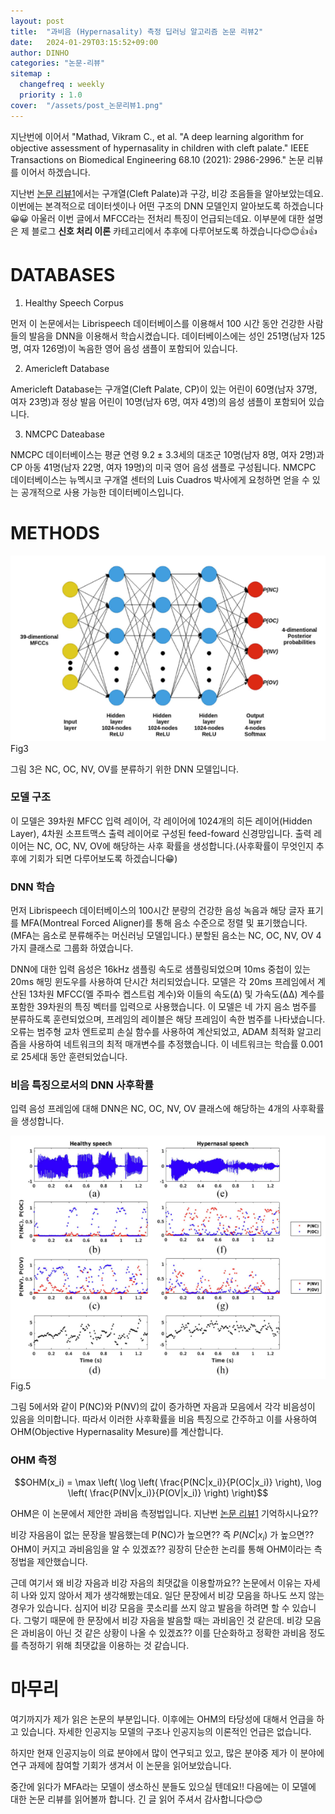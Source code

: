 ```yaml
---
layout: post
title:  "과비음 (Hypernasality) 측정 딥러닝 알고리즘 논문 리뷰2"
date:   2024-01-29T03:15:52+09:00
author: DINHO
categories: "논문-리뷰"
sitemap :
  changefreq : weekly
  priority : 1.0
cover:  "/assets/post_논문리뷰1.png"
---
```


지난번에 이어서 "Mathad, Vikram C., et al. "A deep learning algorithm for objective assessment of hypernasality in children with cleft palate." IEEE Transactions on Biomedical Engineering 68.10 (2021): 2986-2996." 논문 리뷰를 이어서 하겠습니다. 

지난번 [논문 리뷰1](https://dinhoitt.github.io/%EB%85%BC%EB%AC%B8-%EB%A6%AC%EB%B7%B0/2024/01/17/%EA%B3%BC%EB%B9%84%EC%9D%8C-(Hypernasality)-%EC%A7%84%EB%8B%A8-%EB%94%A5%EB%9F%AC%EB%8B%9D-%EC%95%8C%EA%B3%A0%EB%A6%AC%EC%A6%98-%EB%85%BC%EB%AC%B8-%EB%A6%AC%EB%B7%B0-copy.html)에서는 구개열(Cleft Palate)과 구강, 비강 조음들을 알아보았는데요. 이번에는 본격적으로 데이터셋이나 어떤 구조의 DNN 모델인지 알아보도록 하겠습니다😀😀 아울러 이번 글에서 MFCC라는 전처리 특징이 언급되는데요. 이부분에 대한 설명은 제 블로그 __신호 처리 이론__ 카테고리에서 추후에 다루어보도록 하겠습니다😊😊👍👍

# DATABASES

1. Healthy Speech Corpus

 먼저 이 논문에서는 Librispeech 데이터베이스를 이용해서 100 시간 동안 건강한 사람들의 발음을 DNN을 이용해서 학습시켰습니다. 데이터베이스에는 성인 251명(남자 125명, 여자 126명)이 녹음한 영어 음성 샘플이 포함되어 있습니다.

2. Americleft Database
 
 Americleft Database는 구개열(Cleft Palate, CP)이 있는 어린이 60명(남자 37명, 여자 23명)과 정상 발음 어린이 10명(남자 6명, 여자 4명)의 음성 샘플이 포함되어 있습니다.

3. NMCPC Dateabase
 
 NMCPC 데이터베이스는 평균 연령 9.2 ± 3.3세의 대조군 10명(남자 8명, 여자 2명)과 CP 아동 41명(남자 22명, 여자 19명)의 미국 영어 음성 샘플로 구성됩니다. NMCPC 데이터베이스는 뉴멕시코 구개열 센터의 Luis Cuadros 박사에게 요청하면 얻을 수 있는 공개적으로 사용 가능한 데이터베이스입니다.

# METHODS
 
<img src="/assets/post/cp_dnn_model.png">
Fig3

그림 3은 NC, OC, NV, OV를 분류하기 위한 DNN 모델입니다. 

### 모델 구조

이 모델은 39차원 MFCC 입력 레이어, 각 레이어에 1024개의 히든 레이어(Hidden Layer), 4차원 소프트맥스 출력 레이어로 구성된 feed-foward 신경망입니다. 출력 레이어는 NC, OC, NV, OV에 해당하는 사후 확률을 생성합니다.(사후확률이 무엇인지 추후에 기회가 되면 다루어보도록 하겠습니다😁)

### DNN 학습

먼저 Librispeech 데이터베이스의 100시간 분량의 건강한 음성 녹음과 해당 글자 표기를 MFA(Montreal Forced Aligner)를 통해 음소 수준으로 정렬 및 표기했습니다.(MFA는 음소로 분류해주는 머신러닝 모델입니다.) 분할된 음소는 NC, OC, NV, OV 4가지 클래스로 그룹화 하였습니다.

DNN에 대한 입력 음성은 16kHz 샘플링 속도로 샘플링되었으며 10ms 중첩이 있는 20ms 해밍 윈도우를 사용하여 단시간 처리되었습니다. 모델은 각 20ms 프레임에서 계산된 13차원 MFCC(멜 주파수 켑스트럼 계수)와 이들의 속도(Δ) 및 가속도(ΔΔ) 계수를 포함한 39차원의 특징 벡터를 입력으로 사용했습니다. 이 모델은 네 가지 음소 범주를 분류하도록 훈련되었으며, 프레임의 레이블은 해당 프레임이 속한 범주를 나타냈습니다. 오류는 범주형 교차 엔트로피 손실 함수를 사용하여 계산되었고, ADAM 최적화 알고리즘을 사용하여 네트워크의 최적 매개변수를 추정했습니다. 이 네트워크는 학습률 0.001로 25세대 동안 훈련되었습니다.

### 비음 특징으로서의 DNN 사후확률

입력 음성 프레임에 대해 DNN은 NC, OC, NV, OV 클래스에 해당하는 4개의 사후확률을 생성합니다.

<img src="/assets/post/그림5.png">
Fig.5

그림 5에서와 같이 P(NC)와 P(NV)의 값이 증가하면 자음과 모음에서 각각 비음성이 있음을 의미합니다. 따라서 이러한 사후확률을 비음 특징으로 간주하고 이를 사용하여 OHM(Objective Hypernasality Mesure)를 계산합니다.

### OHM 측정

$$OHM(x_i) = \max \left( \log \left( \frac{P(NC|x_i)}{P(OC|x_i)} \right), \log \left( \frac{P(NV|x_i)}{P(OV|x_i)} \right) \right)$$

OHM은 이 논문에서 제안한 과비음 측정법입니다. 지난번 [논문 리뷰1](https://dinhoitt.github.io/%EB%85%BC%EB%AC%B8-%EB%A6%AC%EB%B7%B0/2024/01/17/%EA%B3%BC%EB%B9%84%EC%9D%8C-(Hypernasality)-%EC%A7%84%EB%8B%A8-%EB%94%A5%EB%9F%AC%EB%8B%9D-%EC%95%8C%EA%B3%A0%EB%A6%AC%EC%A6%98-%EB%85%BC%EB%AC%B8-%EB%A6%AC%EB%B7%B0-copy.html) 기억하시나요?? 

비강 자음음이 없는 문장을 발음했는데 P(NC)가 높으면?? 즉 
$P(NC|x_i)$
가 높으면?? OHM이 커지고 과비음임을 알 수 있겠죠?? 굉장히 단순한 논리를 통해 OHM이라는 측정법을 제안했습니다. 

근데 여기서 왜 비강 자음과 비강 자음의 최댓값을 이용할까요?? 논문에서 이유는 자세히 나와 있지 않아서 제가 생각해봤는데요. 일단 문장에서 비강 모음을 하나도 쓰지 않는 경우가 있습니다. 심지어 비강 모음을 콧소리를 쓰지 않고 발음을 하려면 할 수 있습니다. 그렇기 때문에 한 문장에서 비강 자음을 발음할 때는 과비음인 것 같은데. 비강 모음은 과비음이 아닌 것 같은 상황이 나올 수 있겠죠?? 이를 단순화하고 정확한 과비음 정도를 측정하기 위해 최댓값을 이용하는 것 같습니다.

# 마무리

여기까지가 제가 읽은 논문의 부분입니다. 이후에는 OHM의 타당성에 대해서 언급을 하고 있습니다. 자세한 인공지능 모델의 구조나 인공지능의 이론적인 언급은 없습니다.

하지만 현재 인공지능이 의료 분야에서 많이 연구되고 있고, 많은 분야중 제가 이 분야에 연구 과제에 참여할 기회가 생겨서 이 논문을 읽어보았습니다.

중간에 읽다가 MFA라는 모델이 생소하신 분들도 있으실 텐데요!! 다음에는 이 모델에 대한 논문 리뷰를 읽어볼까 합니다. 긴 글 읽어 주셔서 감사합니다😊😊